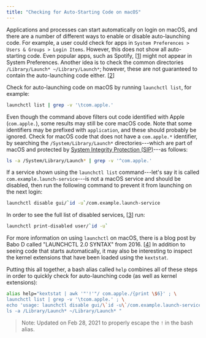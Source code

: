 ```yaml
---
title: "Checking for Auto-Starting Code on macOS"
---
```


Applications and processes can start automatically on login on macOS,
and there are a number of different ways to enable or disable
auto-launching code. For example, a user could check for apps in `System
Preferences > Users & Groups > Login Items`. However, this does not show
all auto-starting code. Even popular apps, such as Spotify, [[1]] might not
appear in System Preferences. Another idea is to check the common
directories `/Library/Launch* ~/Library/Launch*`; however, these are not
guaranteed to contain the auto-launching code either. [[2]]

Check for auto-launching code on macOS by running `launchctl list`, for
example:

```bash
launchctl list | grep -v '\tcom.apple.'
```

Even though the command above filters out code identified with Apple
(`com.apple.`), some results may still be core macOS code. Note that
some identifiers may be prefixed with `application`, and these should
probably be ignored. Check for macOS code that does not have a
`com.apple.*` identifier, by searching the `/System/Library/Launch*`
directories---which are part of macOS and protected by [System Integrity
Protection (SIP)](https://support.apple.com/en-us/HT204899)---as
follows:

```bash
ls -a /System/Library/Launch* | grep -v '^com.apple.'
```

If a service shown using the `launchctl list` command---let's say it is
called `com.example.launch-service`---is not a macOS service and should
be disabled, then run the following command to prevent it from launching
on the next login:

```bash
launchctl disable gui/`id -u`/com.example.launch-service
```

In order to see the full list of disabled services, [[3]] run:

```bash
launchctl print-disabled user/`id -u`
```
<!-- db file may be in: ```cat /var/db/com.apple.xpc.launchd/disabled.`id -u`.plist``` -->

For more information on using `launchctl` on macOS, there is a blog post
by Babo D called "LAUNCHCTL 2.0 SYNTAX" from 2016. [[4]] In addition to
seeing code that starts automatically, it may also be interesting to
inspect the kernel extensions that have been loaded using the
`kextstat`.

Putting this all together, a bash alias called `help` combines all of
these steps in order to quickly check for auto-launching code (as well
as kernel extensions):

```bash
alias help="kextstat | awk '"'!'"/ com.apple./{print \$6}' ; \
launchctl list | grep -v '\tcom.apple.' ; \
echo 'usage: launchctl disable gui/\`id -u\`/com.example.launch-service' ; \
ls -a /Library/Launch* ~/Library/Launch* "
```

> Note: Updated on Feb 28, 2021 to properly escape the `!` in the bash alias.

[1]: https://apple.stackexchange.com/questions/325181/how-to-prevent-app-from-auto-starting
[2]: https://developer.apple.com/library/archive/documentation/MacOSX/Conceptual/BPSystemStartup/Chapters/CreatingLoginItems.html
[3]: https://developer.apple.com/forums/thread/8489
[4]: https://babodee.wordpress.com/2016/04/09/launchctl-2-0-syntax/
